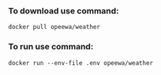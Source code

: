 ### To download use command:

```
docker pull opeewa/weather  
```

### To run use command:

```
docker run --env-file .env opeewa/weather 
```